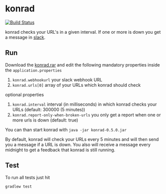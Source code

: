 # konrad

[![Build Status](https://img.shields.io/travis/feedm3/konrad.svg?style=flat-square)](https://travis-ci.org/feedm3/konrad)

konrad checks your URL's in a given interval. If one or more is down you get a message in [slack](https://slack.com/).

## Run

Download the [konrad.rar](https://github.com/feedm3/konrad/releases/tag/v0.9.0) and edit
the following mandatory properties inside the `application.properties`

1. `konrad.webhookurl` your slack webhook URL
2. `konrad.urls[0]` array of your URLs which konrad should check

optional properties

1. `konrad.interval` interval (in milliseconds) in which konrad checks your URLs (default: 300000 (5 minutes))
2. `konrad.report-only-when-broken-urls` you only get a report when one or more urls is down (default: true)

You can than start konrad with `java -jar konrad-0.5.0.jar`

By default, konrad will check your URLs every 5 minutes and will then send you a message if a URL is down. You also
will receive a message every midnight to get a feedback that konrad is still running.


## Test

To run all tests just hit

```
gradlew test
```
